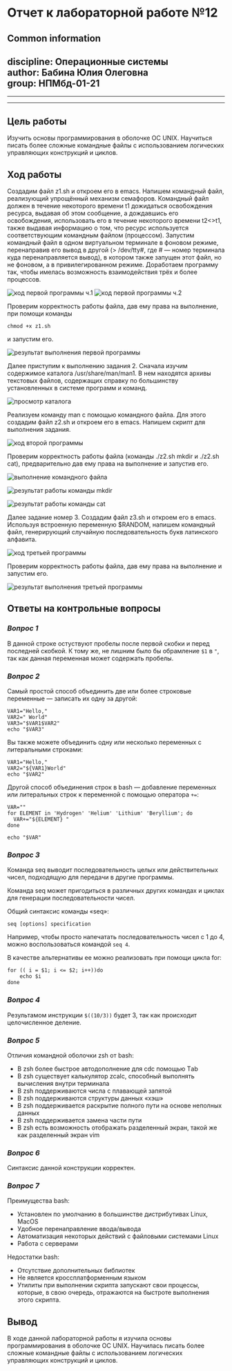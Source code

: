 
# **Отчет к лабораторной работе №12**
## **Common information**
discipline: Операционные системы  
author: Бабина Юлия Олеговна  
group: НПМбд-01-21
---
---
---
## **Цель работы**

Изучить основы программирования в оболочке ОС UNIX. Научиться писать более
сложные командные файлы с использованием логических управляющих конструкций
и циклов.


## **Ход работы**  

Создадим файл z1.sh и откроем его в emacs.
Напишем командный файл, реализующий упрощённый механизм семафоров. Командный файл должен в течение некоторого времени t1 дожидаться освобождения
ресурса, выдавая об этом сообщение, а дождавшись его освобождения, использовать
его в течение некоторого времени t2<>t1, также выдавая информацию о том, что
ресурс используется соответствующим командным файлом (процессом). Запустим
командный файл в одном виртуальном терминале в фоновом режиме, перенаправив
его вывод в другой (> /dev/tty#, где # — номер терминала куда перенаправляется
вывод), в котором также запущен этот файл, но не фоновом, а в привилегированном
режиме. Доработаем программу так, чтобы имелась возможность взаимодействия трёх
и более процессов.

![код первой программы ч.1](рис1.png)
![код первой программы ч.2](рис2.png)

Проверим корректность работы файла, дав ему права на выполнение, при помощи команды
```
chmod +x z1.sh
```

и запустим его.

![результат выполнения первой программы](рис3.png)

Далее приступим к выполнению задания 2. Сначала изучим содержимое каталога /usr/share/man/man1. В нем находятся архивы текстовых файлов, содержащих
справку по большинству установленных в системе программ и команд. 

![просмотр каталога](рис4.png)

Реализуем команду man с помощью командного файла. Для этого создадим файл z2.sh и откроем его в emacs.
 Напишем скрипт для выполнения задания.

![код второй программы](рис5.png)

Проверим корректность работы файла (команды ./z2.sh mkdir и ./z2.sh cat), предварительно дав ему права на выполнение и запустив его.

![выполнение командного файла](рис6.png)

![результат работы команды mkdir](рис7.png)

![результат работы команды cat](рис8.png)

Далее задание номер 3. Создадим файл z3.sh и откроем его в emacs. Используя встроенную переменную $RANDOM, напишем командный файл, генерирующий случайную последовательность букв латинского алфавита.

![код третьей программы](рис9.png)

Проверим корректность работы файла, дав ему права на выполнение и запустим его.

![результат выполнения третьей программы](рис10.png)


## **Ответы на контрольные вопросы**

### *Вопрос 1*

В данной строке остуствуют пробелы после первой скобки и перед последней скобкой. К тому же, не лишним было бы обрамление ```$1``` в ```"```, так как данная переменная может содержать пробелы.

### *Вопрос 2*
Самый простой способ объединить две или более строковые переменные — записать их одну за другой:
```
VAR1="Hello,"
VAR2=" World"
VAR3="$VAR1$VAR2"
echo "$VAR3"
```
Вы также можете объединить одну или несколько переменных с литеральными строками:
```
VAR1="Hello,"
VAR2="${VAR1}World"
echo "$VAR2"
```

Другой способ объединения строк в bash — добавление переменных или литеральных строк к переменной с помощью оператора ```+=```:
```
VAR=""
for ELEMENT in 'Hydrogen' 'Helium' 'Lithium' 'Beryllium'; do
  VAR+="${ELEMENT} "
done

echo "$VAR"
```

### *Вопрос 3*
Команда seq выводит последовательность целых или действительных чисел, подходящую для передачи в другие программы.

Команда seq может пригодиться в различных других командах и циклах для генерации последовательности чисел.

Общий синтаксис команды «seq»:
```
seq [options] specification
```
Например, чтобы просто напечатать последовательность чисел с 1 до 4, можно воспользоваться командой ```seq 4```.

В качестве альтернативы ее можно реализовать при помощи цикла for:
```
for (( i = $1; i <= $2; i++))do
    echo $i
done
```

### *Вопрос 4*
Результамом инструкции ```$((10/3))``` будет 3, так как происходит целочисленное деление.

### *Вопрос 5*
Отличия командной оболочки zsh от bash:
- В zsh более быстрое автодополнение для cdс помощью Тab
- В zsh существует калькулятор zcalc, способный выполнять вычисления внутри терминала
- В zsh поддерживаются числа с плавающей запятой
- В zsh поддерживаются структуры данных «хэш»
- В zsh поддерживается раскрытие полного пути на основе неполных данных
- В zsh поддерживается замена части пути
- В zsh есть возможность отображать разделенный экран, такой же как разделенный экран vim

### *Вопрос 6*
Синтаксис данной конструкции корректен.

### *Вопрос 7*
Преимущества bash:
- Установлен по умолчанию в большинстве дистрибутивах Linux, MacOS
- Удобное перенаправление ввода/вывода
- Автоматизация некоторых действий с файловыми системами Linux
- Работа с серверами

Недостатки bash:
- Отсутствие дополнительных библиотек
- Не является кроссплатформенным языком
- Утилиты при выполнении скрипта запускают свои процессы, которые, в свою очередь, отражаются на быстроте выполнения этого скрипта.


## **Вывод**
В ходе данной лабораторной работы я изучила основы программирования в оболочке ОС UNIX. Научилась писать более
сложные командные файлы с использованием логических управляющих конструкций
и циклов.
